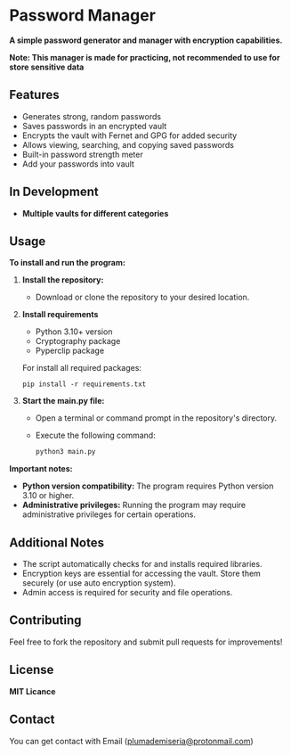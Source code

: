 # Password Manager 

**A simple password generator and manager with encryption capabilities.**

**Note: This manager is made for practicing, not recommended to use for store sensitive data**

## Features

- Generates strong, random passwords
- Saves passwords in an encrypted vault
- Encrypts the vault with Fernet and GPG for added security
- Allows viewing, searching, and copying saved passwords
- Built-in password strength meter
- Add your passwords into vault
  
## In Development
- **Multiple vaults for different categories**

## Usage
**To install and run the program:**

1. **Install the repository:**
   - Download or clone the repository to your desired location.
  
2. **Install requirements**
   - Python 3.10+ version
   - Cryptography package
   - Pyperclip package
     
   For install all required packages:
     ```
     pip install -r requirements.txt
     ```

3. **Start the main.py file:**
   - Open a terminal or command prompt in the repository's directory.
   - Execute the following command:

     ```bash
     python3 main.py
     ```

**Important notes:**

- **Python version compatibility:** The program requires Python version 3.10 or higher.
- **Administrative privileges:** Running the program may require administrative privileges for certain operations.


## Additional Notes

- The script automatically checks for and installs required libraries.
- Encryption keys are essential for accessing the vault. Store them securely (or use auto encryption system).
- Admin access is required for security and file operations.

## Contributing

Feel free to fork the repository and submit pull requests for improvements!

## License

**MIT Licance**

## Contact
You can get contact with Email (plumademiseria@protonmail.com)

